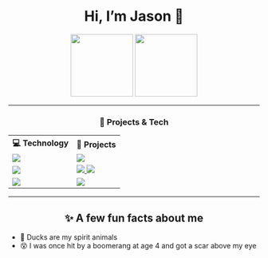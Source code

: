 <h1 align="center">Hi, I’m Jason 👋</h1>

<p align="center">
  <img height="125" src="https://github-readme-stats.vercel.app/api?username=jasonhaak&show_icons=true&count_private=true&theme=tokyonight&hide_border=true&hide=issues,contribs&bg_color=00000000" />
  <img height="125" src="https://github-readme-stats.vercel.app/api/top-langs/?username=jasonhaak&layout=compact&hide_border=true&theme=tokyonight&bg_color=00000000&langs_count=6&hide=jupyter%20notebook,tex,css" />
</p>

<hr/>

<h3 align="center">🚀 Projects & Tech</h2>

<table width="100%">
  <tr>
    <th align="left">💻 Technology</th>
    <th align="left">🚀 Projects</th>
  </tr>
  <tr>
    <td>
      <a href="https://workers.cloudflare.com/">
        <img src="https://img.shields.io/badge/Cloudflare%20Workers-F38020?logo=cloudflare&logoColor=white">
      </a>
    </td>
    <td>
      <a href="https://github.com/jasonhaak/cloudflare-redirect-worker">
        <img src="https://img.shields.io/badge/cloudflare--redirect--worker-000000?logo=github&logoColor=white&labelColor=000000">
      </a>
    </td>
  </tr>
  <tr>
    <td>
      <a href="https://apps.ankiweb.net/">
        <img src="https://img.shields.io/badge/Flashcards-0A96E6?logo=bookstack&logoColor=white">
      </a>
    </td>
    <td>
      <a href="https://github.com/jasonhaak/is-uni-muenster-flashcards">
        <img src="https://img.shields.io/badge/is--uni--muenster--flashcards-000000?logo=github&logoColor=white&labelColor=000000">
      </a>
      <a href="https://github.com/jasonhaak/wi-uni-muenster-flashcards">
        <img src="https://img.shields.io/badge/wi--uni--muenster--flashcards-000000?logo=github&logoColor=white&labelColor=000000">
      </a>
    </td>
  </tr>
  <tr>
    <td>
      <a href="https://www.php.net/">
        <img src="https://img.shields.io/badge/PHP-777BB4?logo=php&logoColor=white">
      </a>
    </td>
    <td>
      <a href="https://github.com/jasonhaak/runtime-analysis-php">
        <img src="https://img.shields.io/badge/runtime--analysis--php-000000?logo=github&logoColor=white&labelColor=000000">
      </a>
    </td>
  </tr>
</table>

<hr/>

<h2 align="center">✨ A few fun facts about me</h2>

<ul>
  <li>🦆 Ducks are my spirit animals</li>
  <li>😵 I was once hit by a boomerang at age 4 and got a scar above my eye</li>
</ul>
